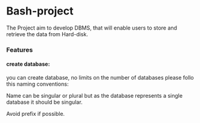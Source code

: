 # Bash-project
The Project aim to develop DBMS, that will enable users to store and retrieve the data from Hard-disk.
### Features
#### create database:
you can create database, no limits on the number of databases
please follo this naming conventions: 

Name can be singular or plural but as the database represents a single database it should be singular.

Avoid prefix if possible.